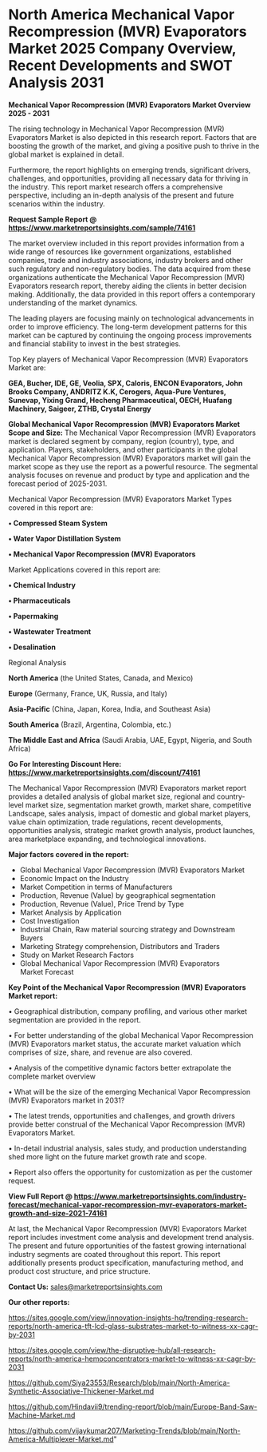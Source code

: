 # North America Mechanical Vapor Recompression (MVR) Evaporators Market 2025 Company Overview, Recent Developments and SWOT Analysis 2031

<Strong> Mechanical Vapor Recompression (MVR) Evaporators Market Overview 2025 - 2031</strong>

The rising technology in Mechanical Vapor Recompression (MVR) Evaporators Market is also depicted in this research report. Factors that are boosting the growth of the market, and giving a positive push to thrive in the global market is explained in detail.

Furthermore, the report highlights on emerging trends, significant drivers, challenges, and opportunities, providing all necessary data for thriving in the industry. This report market research offers a comprehensive perspective, including an in-depth analysis of the present and future scenarios within the industry.

<strong>Request Sample Report @ <a href=https://www.marketreportsinsights.com/sample/74161>https://www.marketreportsinsights.com/sample/74161</a></strong>

The market overview included in this report provides information from a wide range of resources like government organizations, established companies, trade and industry associations, industry brokers and other such regulatory and non-regulatory bodies. The data acquired from these organizations authenticate the Mechanical Vapor Recompression (MVR) Evaporators research report, thereby aiding the clients in better decision making. Additionally, the data provided in this report offers a contemporary understanding of the market dynamics.

The leading players are focusing mainly on technological advancements in order to improve efficiency. The long-term development patterns for this market can be captured by continuing the ongoing process improvements and financial stability to invest in the best strategies.

Top Key players of Mechanical Vapor Recompression (MVR) Evaporators Market are:

<strong>GEA, Bucher, IDE, GE, Veolia, SPX, Caloris, ENCON Evaporators, John Brooks Company, ANDRITZ K.K, Cerogers, Aqua-Pure Ventures, Sunevap, Yixing Grand, Hecheng Pharmaceutical, OECH, Huafang Machinery, Saigeer, ZTHB, Crystal Energy</strong>

<strong><b>Global Mechanical Vapor Recompression (MVR) Evaporators Market Scope and Size:</b></strong>
The Mechanical Vapor Recompression (MVR) Evaporators market is declared segment by company, region (country), type, and application. Players, stakeholders, and other participants in the global Mechanical Vapor Recompression (MVR) Evaporators market will gain the market scope as they use the report as a powerful resource. The segmental analysis focuses on revenue and product by type and application and the forecast period of 2025-2031.

Mechanical Vapor Recompression (MVR) Evaporators Market Types covered in this report are:

<strong>• Compressed Steam System

• Water Vapor Distillation System

• Mechanical Vapor Recompression (MVR) Evaporators</strong>

Market Applications covered in this report are:

<strong>• Chemical Industry

• Pharmaceuticals

• Papermaking

• Wastewater Treatment

• Desalination</strong> 

Regional Analysis

<strong>North America</strong> (the United States, Canada, and Mexico)

<strong>Europe</strong> (Germany, France, UK, Russia, and Italy)

<strong>Asia-Pacific</strong> (China, Japan, Korea, India, and Southeast Asia)

<strong>South America</strong> (Brazil, Argentina, Colombia, etc.)

<strong>The Middle East and Africa</strong> (Saudi Arabia, UAE, Egypt, Nigeria, and South Africa)

<strong>Go For Interesting Discount Here: <a href=https://www.marketreportsinsights.com/discount/74161>https://www.marketreportsinsights.com/discount/74161</a></strong>

The Mechanical Vapor Recompression (MVR) Evaporators market report provides a detailed analysis of global market size, regional and country-level market size, segmentation market growth, market share, competitive Landscape, sales analysis, impact of domestic and global market players, value chain optimization, trade regulations, recent developments, opportunities analysis, strategic market growth analysis, product launches, area marketplace expanding, and technological innovations.

<strong><b>Major factors covered in the report:</b></strong>
<ul>
  <li>Global Mechanical Vapor Recompression (MVR) Evaporators Market </li>
  <li>Economic Impact on the Industry</li>
  <li>Market Competition in terms of Manufacturers</li>
  <li>Production, Revenue (Value) by geographical segmentation</li>
  <li>Production, Revenue (Value), Price Trend by Type</li>
  <li>Market Analysis by Application</li>
  <li>Cost Investigation</li>
  <li>Industrial Chain, Raw material sourcing strategy and Downstream Buyers</li>
  <li>Marketing Strategy comprehension, Distributors and Traders</li>
  <li>Study on Market Research Factors</li>
  <li>Global Mechanical Vapor Recompression (MVR) Evaporators Market Forecast</li>
</ul>

<strong><b>Key Point of the Mechanical Vapor Recompression (MVR) Evaporators Market report:</b></strong>

• Geographical distribution, company profiling, and various other market segmentation are provided in the report.

• For better understanding of the global Mechanical Vapor Recompression (MVR) Evaporators market status, the accurate market valuation which comprises of size, share, and revenue are also covered.

• Analysis of the competitive dynamic factors better extrapolate the complete market overview

• What will be the size of the emerging Mechanical Vapor Recompression (MVR) Evaporators market in 2031?

• The latest trends, opportunities and challenges, and growth drivers provide better construal of the Mechanical Vapor Recompression (MVR) Evaporators Market.

• In-detail industrial analysis, sales study, and production understanding shed more light on the future market growth rate and scope.

• Report also offers the opportunity for customization as per the customer request.

<strong><b>View Full Report @ <a href=https://www.marketreportsinsights.com/industry-forecast/mechanical-vapor-recompression-mvr-evaporators-market-growth-and-size-2021-74161>https://www.marketreportsinsights.com/industry-forecast/mechanical-vapor-recompression-mvr-evaporators-market-growth-and-size-2021-74161</a></b></strong>


At last, the Mechanical Vapor Recompression (MVR) Evaporators Market report includes investment come analysis and development trend analysis. The present and future opportunities of the fastest growing international industry segments are coated throughout this report. This report additionally presents product specification, manufacturing method, and product cost structure, and price structure.

<strong>Contact Us:</strong>
sales@marketreportsinsights.com

<strong>Our other reports:</strong>

<a href=https://sites.google.com/view/innovation-insights-hq/trending-research-reports/north-america-tft-lcd-glass-substrates-market-to-witness-xx-cagr-by-2031>https://sites.google.com/view/innovation-insights-hq/trending-research-reports/north-america-tft-lcd-glass-substrates-market-to-witness-xx-cagr-by-2031</a>

<a href=https://sites.google.com/view/the-disruptive-hub/all-research-reports/north-america-hemoconcentrators-market-to-witness-xx-cagr-by-2031>https://sites.google.com/view/the-disruptive-hub/all-research-reports/north-america-hemoconcentrators-market-to-witness-xx-cagr-by-2031</a>

<a href=https://github.com/Siya23553/Research/blob/main/North-America-Synthetic-Associative-Thickener-Market.md>https://github.com/Siya23553/Research/blob/main/North-America-Synthetic-Associative-Thickener-Market.md</a>

<a href=https://github.com/Hindavii9/trending-report/blob/main/Europe-Band-Saw-Machine-Market.md>https://github.com/Hindavii9/trending-report/blob/main/Europe-Band-Saw-Machine-Market.md</a>

<a href=https://github.com/vijaykumar207/Marketing-Trends/blob/main/North-America-Multiplexer-Market.md>https://github.com/vijaykumar207/Marketing-Trends/blob/main/North-America-Multiplexer-Market.md</a>"

